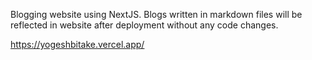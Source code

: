 Blogging website using NextJS. Blogs written in markdown files will be reflected in website after deployment without any code changes.

https://yogeshbitake.vercel.app/
